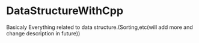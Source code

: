 # DataStructureWithCpp
Basicaly Everything related to data structure.(Sorting,etc(will add more and change description in future))
